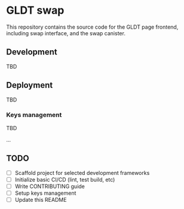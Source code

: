 # GLDT swap
This repository contains the source code for the GLDT page frontend, including swap interface, and the swap canister.

## Development
TBD

## Deployment
TBD

### Keys management
TBD

...

## TODO
- [ ] Scaffold project for selected development frameworks
- [ ] Initialize basic CI/CD (lint, test build, etc)
- [ ] Write CONTRIBUTING guide
- [ ] Setup keys management
- [ ] Update this README
